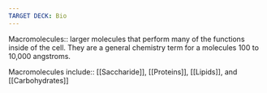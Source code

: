```yaml
---
TARGET DECK: Bio
---
```

Macromolecules:: larger molecules that perform many of the functions inside of the cell. They are a general chemistry term for a molecules 100 to 10,000 angstroms.
<!--ID: 1692599410662-->

Macromolecules include:: [[Saccharide]], [[Proteins]], [[Lipids]], and [[Carbohydrates]]
<!--ID: 1692599410671-->

